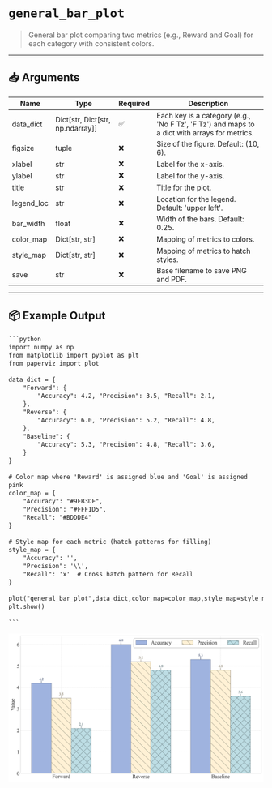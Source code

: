 # `general_bar_plot`

> General bar plot comparing two metrics (e.g., Reward and Goal) for each category with consistent colors.

---

## 📥 Arguments

| Name | Type | Required | Description |
|------|------|----------|-------------|
| data_dict | Dict[str, Dict[str, np.ndarray]] | ✅ | Each key is a category (e.g., 'No F Tz', 'F Tz') and maps to a dict with arrays for metrics. |
| figsize | tuple | ❌ | Size of the figure. Default: (10, 6). |
| xlabel | str | ❌ | Label for the x-axis. |
| ylabel | str | ❌ | Label for the y-axis. |
| title | str | ❌ | Title for the plot. |
| legend_loc | str | ❌ | Location for the legend. Default: 'upper left'. |
| bar_width | float | ❌ | Width of the bars. Default: 0.25. |
| color_map | Dict[str, str] | ❌ | Mapping of metrics to colors. |
| style_map | Dict[str, str] | ❌ | Mapping of metrics to hatch styles. |
| save | str | ❌ | Base filename to save PNG and PDF. |

---

## 📦 Example Output

````{dropdown} Click to show example code
```python
import numpy as np
from matplotlib import pyplot as plt
from paperviz import plot

data_dict = {
    "Forward": {
        "Accuracy": 4.2, "Precision": 3.5, "Recall": 2.1,
    },
    "Reverse": {
        "Accuracy": 6.0, "Precision": 5.2, "Recall": 4.8,
    },
    "Baseline": {
        "Accuracy": 5.3, "Precision": 4.8, "Recall": 3.6,
    }
}

# Color map where 'Reward' is assigned blue and 'Goal' is assigned pink
color_map = {
    "Accuracy": "#9FB3DF",
    "Precision": "#FFF1D5",
    "Recall": "#BDDDE4"
}

# Style map for each metric (hatch patterns for filling)
style_map = {
    "Accuracy": '',
    "Precision": '\\',
    "Recall": 'x'  # Cross hatch pattern for Recall
}

plot("general_bar_plot",data_dict,color_map=color_map,style_map=style_map,save="bar")
plt.show()

```
````

<img src="../../_static/images/plots/general_bar_plot.png" alt="general_bar_plot" style="max-width: 100%; width: auto; height: auto; max-height: 450px;">
